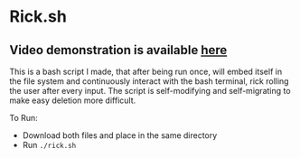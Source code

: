 # Rick.sh
## Video demonstration is available [here](https://micahnotscottish.github.io/portfolio/projects)
This is a bash script I made, that after being run once, will embed itself in the file system
and continuously interact with the bash terminal, rick rolling the user after every input.
The script is self-modifying and self-migrating to make easy deletion more difficult.

To Run:
- Download both files and place in the same directory
- Run `./rick.sh`
